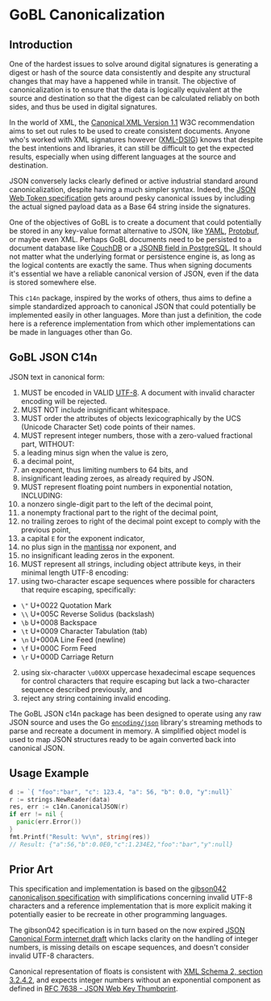 # GoBL Canonicalization

## Introduction

One of the hardest issues to solve around digital signatures is generating a digest or hash of the source data consistently and despite any structural changes that may have a happened while in transit. The objective of canonicalization is to ensure that the data is logically equivalent at the source and destination so that the digest can be calculated reliably on both sides, and thus be used in digital signatures. 

In the world of XML, the [Canonical XML Version 1.1](https://www.w3.org/TR/xml-c14n11/) W3C recommendation aims to set out rules to be used to create consistent documents. Anyone who's worked with XML signatures however ([XML-DSIG](https://www.w3.org/TR/xmldsig-core/)) knows that despite the best intentions and libraries, it can still be difficult to get the expected results, especially when using different languages at the source and destination.

JSON conversely lacks clearly defined or active industrial standard around canonicalization, despite having a much simpler syntax. Indeed, the [JSON Web Token specification](https://datatracker.ietf.org/doc/html/rfc7519) gets around pesky canonical issues by including the actual signed payload data as a Base 64 string inside the signatures.

One of the objectives of GoBL is to create a document that could potentially be stored in any key-value format alternative to JSON, like [YAML](https://yaml.org/), [Protobuf](https://developers.google.com/protocol-buffers), or maybe even XML. Perhaps GoBL documents need to be persisted to a document database like [CouchDB](https://couchdb.apache.org/) or a [JSONB field in PostgreSQL](https://www.postgresql.org/docs/13/functions-json.html). It should not matter what the underlying format or persistence engine is, as long as the logical contents are exactly the same. Thus when signing documents it's essential we have a reliable canonical version of JSON, even if the data is stored somewhere else.

This `c14n` package, inspired by the works of others, thus aims to define a simple standardized approach to canonical JSON that could potentially be implemented easily in other languages. More than just a definition, the code here is a reference implementation from which other implementations can be made in languages other than Go.

## GoBL JSON C14n

JSON text in canonical form:

 1. MUST be encoded in VALID [UTF-8](https://tools.ietf.org/html/rfc3629). A document with invalid character encoding will be rejected.
 2. MUST NOT include insignificant whitespace.
 3. MUST order the attributes of objects lexicographically by the UCS (Unicode Character Set) code points of their names.
 4. MUST represent integer numbers, those with a zero-valued fractional part, WITHOUT:
  1. a leading minus sign when the value is zero,
  2. a decimal point,
  3. an exponent, thus limiting numbers to 64 bits, and
  4. insignificant leading zeroes, as already required by JSON.
 5. MUST represent floating point numbers in exponential notation, INCLUDING:
  1. a nonzero single-digit part to the left of the decimal point,
  2. a nonempty fractional part to the right of the decimal point,
  3. no trailing zeroes to right of the decimal point except to comply with the previous point,
  4. a capital `E` for the exponent indicator,
  5. no plus sign in the [mantissa](https://en.wikipedia.org/wiki/Significand) nor exponent, and
  6. no insignificant leading zeros in the exponent.
 6. MUST represent all strings, including object attribute keys, in their minimal length UTF-8 encoding:
  1. using two-character escape sequences where possible for characters that require escaping, specifically:
   * `\"` U+0022 Quotation Mark
   * `\\` U+005C Reverse Solidus (backslash)
   * `\b` U+0008 Backspace
   * `\t` U+0009 Character Tabulation (tab)
   * `\n` U+000A Line Feed (newline)
   * `\f` U+000C Form Feed
   * `\r` U+000D Carriage Return
  2. using six-character `\u00XX` uppercase hexadecimal escape sequences for control characters that require escaping but lack a two-character sequence described previously, and
  3. reject any string containing invalid encoding.

The GoBL JSON c14n package has been designed to operate using any raw JSON source and uses the Go [`encoding/json`](https://golang.org/pkg/encoding/json/) library's streaming methods to parse and recreate a document in memory. A simplified object model is used to map JSON structures ready to be again converted back into canonical JSON.

## Usage Example

```go
d := `{ "foo":"bar", "c": 123.4, "a": 56, "b": 0.0, "y":null}`
r := strings.NewReader(data)
res, err := c14n.CanonicalJSON(r)
if err != nil {
  panic(err.Error())
}
fmt.Printf("Result: %v\n", string(res))
// Result: {"a":56,"b":0.0E0,"c":1.234E2,"foo":"bar","y":null}
```

## Prior Art

This specification and implementation is based on the [gibson042 canonicaljson specification](https://gibson042.github.io/canonicaljson-spec/) with simplifications concerning invalid UTF-8 characters and a reference implementation that is more explicit making it potentially easier to be recreate in other programming languages.

The gibson042 specification is in turn based on the now expired [JSON Canonical Form internet draft](https://datatracker.ietf.org/doc/html/draft-staykov-hu-json-canonical-form-00) which lacks clarity on the handling of integer numbers, is missing details on escape sequences, and doesn't consider invalid UTF-8 characters.

Canonical representation of floats is consistent with [XML Schema 2, section 3.2.4.2](https://www.w3.org/TR/xmlschema-2/#float-canonical-representation), and expects integer numbers without an exponential component as defined in [RFC 7638 - JSON Web Key Thumbprint](https://datatracker.ietf.org/doc/html/rfc7638#section-3.3).





